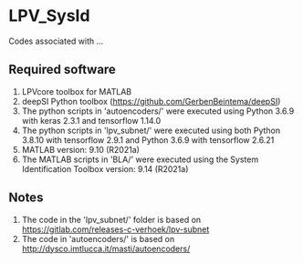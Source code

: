 # LPV_SysId

Codes associated with ...

## Required software

1.  LPVcore toolbox for MATLAB
1.  deepSI Python toolbox (https://github.com/GerbenBeintema/deepSI)
1.  The python scripts in 'autoencoders/' were executed using
Python 3.6.9 with keras 2.3.1 and tensorflow 1.14.0
1.  The python scripts in 'lpv_subnet/' were executed using both
Python 3.8.10 with tensorflow 2.9.1 and Python 3.6.9 with tensorflow 2.6.21
1.  MATLAB version: 9.10 (R2021a)
1.  The MATLAB scripts in 'BLA/' were executed using the System Identification
Toolbox version: 9.14 (R2021a)

## Notes

1.  The code in the 'lpv_subnet/' folder is based on
https://gitlab.com/releases-c-verhoek/lpv-subnet
1.  The code in 'autoencoders/' is based on
http://dysco.imtlucca.it/masti/autoencoders/
